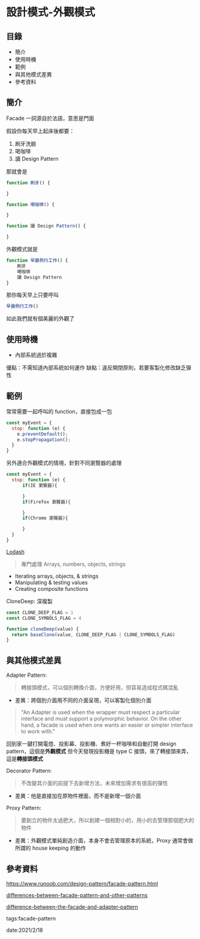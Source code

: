 # 設計模式-外觀模式

## 目錄
* 簡介
* 使用時機
* 範例
* 與其他模式差異
* 參考資料


## 簡介
Facade 一詞源自於法語，意思是門面

假設你每天早上起床後都要：

1. 刷牙洗臉
2. 喝咖啡
3. 讀 Design Pattern

那就會是

```js
function 刷牙() {

}

function 喝咖啡() {

}

function 讀 Design Pattern() {

}
```

外觀模式就是

```js
function 早晨例行工作() {
    刷牙
    喝咖啡
    讀 Design Pattern
}
```

那你每天早上只要呼叫

```js
早晨例行工作()
```

如此我們就有個美麗的外觀了

## 使用時機

* 內部系統過於複雜


優點：不需知道內部系統如何運作
缺點：違反開閉原則，若要客製化修改缺乏彈性

## 範例

常常需要一起呼叫的 function，直接包成一包

```js
const myEvent = {
  stop: function (e) {
    e.preventDefault();
    e.stopPropagation();
  }
}
```

另外適合外觀模式的情境，針對不同瀏覽器的處理

```js
const myEvent = {
  stop: function (e) {
      if(IE 瀏覽器){

      }
      if(Firefox 瀏覽器){

      }
      if(Chrome 瀏覽器){

      }
  }
}
```

[Lodash](https://lodash.com/docs/4.17.15)

> 專門處理 Arrays, numbers, objects, strings

* Iterating arrays, objects, & strings
* Manipulating & testing values
* Creating composite functions

CloneDeep: 深複製

```js
const CLONE_DEEP_FLAG = 1
const CLONE_SYMBOLS_FLAG = 4

function cloneDeep(value) {
  return baseClone(value, CLONE_DEEP_FLAG | CLONE_SYMBOLS_FLAG)
}
```

## 與其他模式差異


Adapter Pattern:
> 轉接頭模式，可以個別轉換介面，方便好用，但容易造成程式碼混亂

* 差異：將個別介面用不同的介面呈現，可以客製化個別介面

> "An Adapter is used when the wrapper must respect a particular interface and must support a polymorphic behavior. On the other hand, a facade is used when one wants an easier or simpler interface to work with."

回到家一鍵打開電燈、投影幕、投影機、煮好一杯咖啡和自動打開 design pattern，這個是**外觀模式**
但今天發現投影機是 type C 接頭，來了轉接頭來弄，這是**轉接頭模式**

Decorator Pattern:
> 不改變其介面的前提下去新增方法，未來增加需求有很高的彈性

* 差異：他是直接加在原物件裡面，而不是新增一個介面

Proxy Pattern:
> 要創立的物件太過肥大，所以創建一個相對小的，用小的去管理那個肥大的物件

* 差異：外觀模式單純創造介面，本身不會去管理原本的系統，Proxy 通常會做所謂的 house keeping 的動作




## 參考資料

https://www.runoob.com/design-pattern/facade-pattern.html

[differences-between-facade-pattern-and-other-patterns](https://stackoverflow.com/questions/2760843/differences-between-facade-pattern-and-other-patterns)

[difference-between-the-facade-and-adapter-pattern](https://stackoverflow.com/questions/2961307/what-is-the-difference-between-the-facade-and-adapter-pattern)


tags:facade-pattern

date:2021/2/18